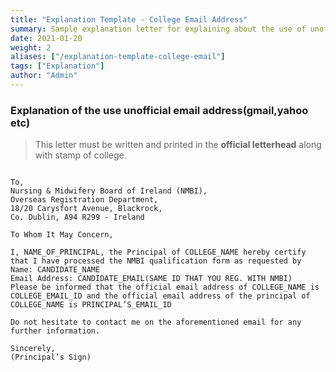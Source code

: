 ```yaml
---
title: "Explanation Template - College Email Address"
summary: Sample explanation letter for explaining about the use of unofficial email address
date: 2021-01-20
weight: 2
aliases: ["/explanation-template-college-email"]
tags: ["Explanation"]
author: "Admin"
---
```


### Explanation of the use unofficial email address(gmail,yahoo etc)
> This letter must be written and printed in the **official letterhead** along with stamp of college.

```gist

To,
Nursing & Midwifery Board of Ireland (NMBI),
Overseas Registration Department,
18/20 Carysfort Avenue, Blackrock,
Co. Dublin, A94 R299 - Ireland

To Whom It May Concern,

I, NAME_OF_PRINCIPAL, the Principal of COLLEGE_NAME hereby certify that I have processed the NMBI qualification form as requested by 
Name: CANDIDATE_NAME
Email Address: CANDIDATE_EMAIL(SAME ID THAT YOU REG. WITH NMBI)
Please be informed that the official email address of COLLEGE_NAME is COLLEGE_EMAIL_ID and the official email address of the principal of COLLEGE_NAME is PRINCIPAL’S_EMAIL_ID

Do not hesitate to contact me on the aforementioned email for any further information.  

Sincerely, 
(Principal’s Sign)


```
